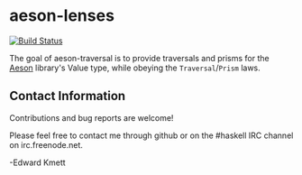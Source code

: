 aeson-lenses
============

[![Build Status](https://secure.travis-ci.org/analytics/aeson-lenses.png)](http://travis-ci.org/analytics/aeson-lenses)

The goal of aeson-traversal is to provide traversals and prisms for
the [Aeson](http://hackage.haskell.org/package/aeson) library's
Value type, while obeying the `Traversal`/`Prism` laws.

Contact Information
-------------------

Contributions and bug reports are welcome!

Please feel free to contact me through github or on the #haskell IRC channel on irc.freenode.net.

-Edward Kmett
